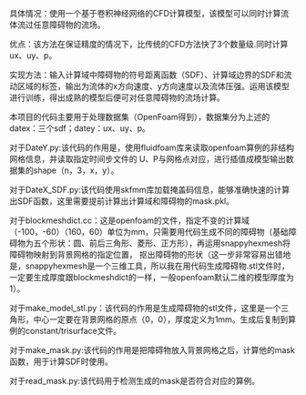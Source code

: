 具体情况：使用一个基于卷积神经网络的CFD计算模型，该模型可以同时计算流体流过任意障碍物的流场。

优点：该方法在保证精度的情况下，比传统的CFD方法快了3个数量级.同时计算ux、uy、p。

实现方法：输入计算域中障碍物的符号距离函数（SDF）、计算域边界的SDF和流动区域的标签，输出为流体的x方向速度、y方向速度以及流体压强。运用该模型进行训练，得出成熟的模型后便可对任意障碍物的流场计算。

本项目的代码主要用于处理数据集（OpenFoam得到），数据集分为上述的datex：三个sdf；datey：ux、uy、p。

对于DateY.py:该代码的作用是，使用fluidfoam库来读取openfoam算例的非结构网格信息，并读取指定时间步文件的 U、P与网格点对应，进行插值成模型输出数据集的shape（n，3，x，y）。

对于DateX_SDF.py:该代码使用skfmm库加载掩盖码信息，能够准确快速的计算出SDF函数，这里需要提前计算出计算域和障碍物的mask.pkl。

对于blockmeshdict.cc：这是openfoam的文件，指定不变的计算域（-100，-60）（160，60）单位为mm，只需要用代码生成不同的障碍物（基础障碍物为五个形状：圆、前后三角形、菱形、正方形），再运用snappyhexmesh将障碍物映射到背景网格的指定位置，
抠出障碍物的形状（这一步非常容易出错地是，snappyhexmesh是一个三维工具，所以我在用代码生成障碍物.stl文件时，一定要生成厚度跟blockmeshdict的一样，一般openfoam默认二维的模型厚度为1）。

对于make_model_stl.py：该代码的作用是生成障碍物的stl文件，这里是一个三角形，中心一定要在背景网格的原点（0，0），厚度定义为1mm。生成后复制到算例的constant/trisurface文件。

对于make_mask.py:该代码的作用是把障碍物放入背景网格之后，计算他的mask函数，用于计算SDF时使用。

对于read_mask.py:该代码用于检测生成的mask是否符合对应的算例。

